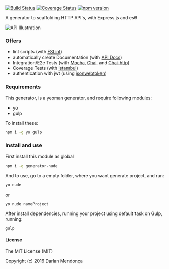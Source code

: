 [![Build Status](https://travis-ci.org/darlanmendonca/generator-nude.svg)](https://travis-ci.org/darlanmendonca/generator-nude) 
[![Coverage Status](https://coveralls.io/repos/darlanmendonca/generator-nude/badge.svg?branch=master&service=github)](https://coveralls.io/github/darlanmendonca/generator-nude?branch=master)
[![npm version](https://badge.fury.io/js/generator-nude.svg)](https://badge.fury.io/js/generator-nude)

A generator to scaffolding HTTP API's, with Express.js and es6

![API Illustration](https://media.giphy.com/media/JIX9t2j0ZTN9S/giphy.gif)

### Offers

- lint scripts (with [ESLint](http://eslint.org/))
- automatically create Documentation (with [API Docs](http://apidocjs.com/))
- Integration/E2e Tests (with [Mocha](https://mochajs.org/), [Chai](http://chaijs.com/), and [Chai-http](http://chaijs.com/plugins/chai-http/))
- Coverage Tests (with [Istambul](https://gotwarlost.github.io/istanbul/))
- authentication with jwt (using [jsonwebtoken](https://www.npmjs.com/package/jsonwebtoken))


### Requirements
This generator, is a yeoman generator, and require following modules:

- yo
- gulp

To install these:
```sh
npm i -g yo gulp
```

### Install and use

First install this module as global
```sh
npm i -g generator-nude
```

And to use, go to a empty folder, where you want generate project, and run:
```sh
yo nude
```
or
```sh
yo nude nameProject
```

After install dependencies, running your project using default task on Gulp, running:

```sh
gulp
```


#### License

The MIT License (MIT)

Copyright (c) 2016 Darlan Mendonça
